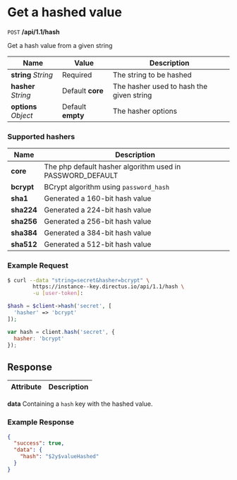 # Get a hashed value

<span class="request">`POST` **/api/1.1/hash**</span>

<span class="description">Get a hash value from a given string</span>

<span class="arguments">Name</span> | Value | Description
------------------ | ----- | -----------
**string** _String_  |  <span class="required">Required</span>  |  The string to be hashed
**hasher** _String_  |  <span class="default">Default **core**</span>  |  The hasher used to hash the given string
**options** _Object_  |  <span class="default">Default **empty**</span>  |  The hasher options

### Supported hashers

<span class="arguments">Name</span> | Description
------------------ | -----------
**core**           | The php default hasher algorithm used in PASSWORD_DEFAULT
**bcrypt**         | BCrypt algorithm using `password_hash`
**sha1**           | Generated a 160-bit hash value
**sha224**         | Generated a 224-bit hash value
**sha256**         | Generated a 256-bit hash value
**sha384**         | Generated a 384-bit hash value
**sha512**         | Generated a 512-bit hash value

### Example Request

```bash
$ curl --data "string=secret&hasher=bcrypt" \
        https://instance--key.directus.io/api/1.1/hash \
        -u [user-token]:
```

```php
$hash = $client->hash('secret', [
  'hasher' => 'bcrypt'
]);
```

```javascript
var hash = client.hash('secret', {
  hasher: 'bcrypt'
});
```

## Response

<span class="attributes">Attribute</span> | Description
------|------------
<span class="custom">**data**</span> Containing a `hash` key with the hashed value.

### Example Response

```json
{
  "success": true,
  "data": {
    "hash": "$2y$valueHashed"
  }
}
```
